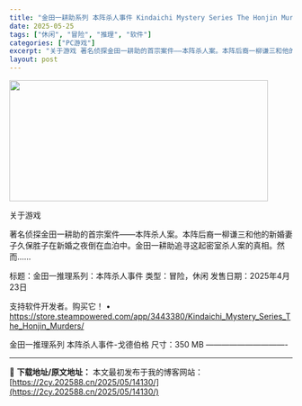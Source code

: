 ```yaml
---
title: "金田一耕助系列 本阵杀人事件 Kindaichi Mystery Series The Honjin Murders"
date: 2025-05-25
tags: ["休闲", "冒险", "推理", "软件"]
categories: ["PC游戏"]
excerpt: "关于游戏 著名侦探金田一耕助的首宗案件——本阵杀人案。本阵后裔一柳谦三和他的新婚妻子久保胜子在新婚之夜倒在血泊中。金田一耕助追寻这起密室杀人案的真相。然而…… 标题：金田一推理系列：本阵杀人事件 类型：冒险，休闲 发售日期：2025年4月23日 支持软件开发者。购买它！ • https://stor&hellip;"
layout: post
---
```


<img src="https://2cy.202588.cn/wp-content/uploads/2025/05/2025052514335852.jpg" alt="" width="460" height="215" class="aligncenter size-full wp-image-14131" />

关于游戏

著名侦探金田一耕助的首宗案件——本阵杀人案。本阵后裔一柳谦三和他的新婚妻子久保胜子在新婚之夜倒在血泊中。金田一耕助追寻这起密室杀人案的真相。然而……

标题：金田一推理系列：本阵杀人事件
类型：冒险，休闲
发售日期：2025年4月23日

支持软件开发者。购买它！
• https://store.steampowered.com/app/3443380/Kindaichi_Mystery_Series_The_Honjin_Murders/

金田一推理系列 本阵杀人事件-戈德伯格
尺寸：350 MB
——————————- 

---
📖 **下载地址/原文地址：** 本文最初发布于我的博客网站：[https://2cy.202588.cn/2025/05/14130/](https://2cy.202588.cn/2025/05/14130/)
